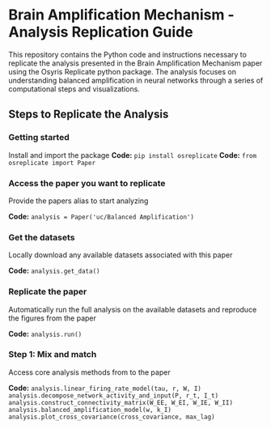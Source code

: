 # Brain Amplification Mechanism - Analysis Replication Guide

This repository contains the Python code and instructions necessary to replicate the analysis presented in the Brain Amplification Mechanism paper using the Osyris Replicate python package. The analysis focuses on understanding balanced amplification in neural networks through a series of computational steps and visualizations.

## Steps to Replicate the Analysis

### Getting started
Install and import the package
**Code:** `pip install osreplicate`
**Code:** `from osreplicate import Paper`

### Access the paper you want to replicate
Provide the papers alias to start analyzing

**Code:** `analysis = Paper('uc/Balanced Amplification')`

### Get the datasets
Locally download any available datasets associated with this paper

**Code:** `analysis.get_data()`

### Replicate the paper
Automatically run the full analysis on the available datasets and reproduce the figures from the paper

**Code:** `analysis.run()`

### Step 1: Mix and match      
Access core analysis methods from to the paper

**Code:** 
`analysis.linear_firing_rate_model(tau, r, W, I)`
`analysis.decompose_network_activity_and_input(P, r_t, I_t)`
`analysis.construct_connectivity_matrix(W_EE, W_EI, W_IE, W_II)`
`analysis.balanced_amplification_model(w, k_I)`
`analysis.plot_cross_covariance(cross_covariance, max_lag)`
